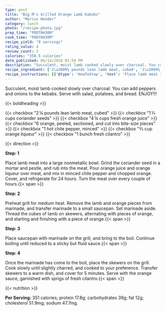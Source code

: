 ```yaml
---
type: post
title: "Big M's Grilled Orange Lamb Kabobs"
author: "Marcus Hender"
category: lunch
photo: "/recipe-photo.jpg"
prep_time: "P0DT0H30M"
cook_time: "P0DT0H30M"
recipe_yield: "8 servings"
rating_value: 4
review_count: 3
calories: "350.5 calories"
date_published: 06/14/2018 01:50 PM
description: "Succulent, moist lamb cooked slowly over charcoal. You can add peppers and onions to the kebabs. Serve with salad, potatoes, and bread. ENJOY!!!"
recipe_ingredient: ['2\u2009¼ pounds lean lamb meat, cubed', '1\u2009⅓ cups coriander seeds', '4\u2009¼ cups fresh orange juice', '6 orange, peeled, sectioned, and cut into bite-size pieces', '1 hot chile pepper, minced', '⅔ cup orange liqueur ', '1 bunch fresh cilantro']
recipe_instructions: [{'@type': 'HowToStep', 'text': 'Place lamb meat into a large nonmetallic bowl. Grind the coriander seed in a mortar and pestle, and rub into the meat. Pour orange juice and orange liqueur over meat, and mix in minced chile pepper and chopped orange. Cover, and refrigerate for 24 hours. Turn the meat over every couple of hours.\n'}, {'@type': 'HowToStep', 'text': 'Preheat grill for medium heat. Remove the lamb and orange pieces from marinade, and transfer marinade to a small saucepan. Set marinade aside.  Thread the cubes of lamb on skewers, alternating with pieces of orange, and starting and finishing with a piece of orange.\n'}, {'@type': 'HowToStep', 'text': 'Place saucepan with marinade on the grill, and bring to the boil. Continue boiling until reduced to a sticky but fluid sauce.\n'}, {'@type': 'HowToStep', 'text': 'Once the marinade has come to the boil, place the skewers on the grill. Cook slowly until slightly charred, and cooked to your preference.  Transfer skewers to a warm dish, and cover for 5 minutes. Serve with the orange sauce, garnished with sprigs of fresh cilantro.\n'}]
---
```


Succulent, moist lamb cooked slowly over charcoal. You can add peppers and onions to the kebabs. Serve with salad, potatoes, and bread. ENJOY!!! 

{{< boldheading >}}

{{< checkbox "2 ¼ pounds lean lamb meat, cubed" >}}
{{< checkbox "1 ⅓ cups coriander seeds" >}}
{{< checkbox "4 ¼ cups fresh orange juice" >}}
{{< checkbox "6  orange, peeled, sectioned, and cut into bite-size pieces" >}}
{{< checkbox "1  hot chile pepper, minced" >}}
{{< checkbox "⅔ cup orange liqueur" >}}
{{< checkbox "1 bunch fresh cilantro" >}}


{{< direction >}}

**Step: 1**

Place lamb meat into a large nonmetallic bowl. Grind the coriander seed in a mortar and pestle, and rub into the meat. Pour orange juice and orange liqueur over meat, and mix in minced chile pepper and chopped orange. Cover, and refrigerate for 24 hours. Turn the meat over every couple of hours.{{< span >}}

**Step: 2**

Preheat grill for medium heat. Remove the lamb and orange pieces from marinade, and transfer marinade to a small saucepan. Set marinade aside.  Thread the cubes of lamb on skewers, alternating with pieces of orange, and starting and finishing with a piece of orange.{{< span >}}

**Step: 3**

Place saucepan with marinade on the grill, and bring to the boil. Continue boiling until reduced to a sticky but fluid sauce.{{< span >}}

**Step: 4**

Once the marinade has come to the boil, place the skewers on the grill. Cook slowly until slightly charred, and cooked to your preference.  Transfer skewers to a warm dish, and cover for 5 minutes. Serve with the orange sauce, garnished with sprigs of fresh cilantro.{{< span >}}

{{< nutrition >}}

**Per Serving:** 351 calories; protein 17.8g; carbohydrates 39g; fat 12g; cholesterol 51.9mg; sodium 47.7mg.